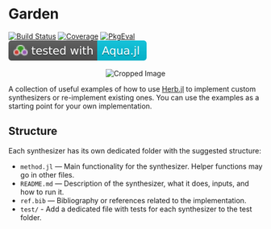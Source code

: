 # Garden
[![Build Status](https://github.com/Herb-AI/Garden.jl/actions/workflows/CI.yml/badge.svg?branch=main)](https://github.com/Herb-AI/Garden.jl/actions/workflows/CI.yml?query=branch%3Amain)
[![Coverage](https://codecov.io/gh/Herb-AI/Garden.jl/branch/main/graph/badge.svg)](https://codecov.io/gh/Herb-AI/Garden.jl)
[![PkgEval](https://JuliaCI.github.io/NanosoldierReports/pkgeval_badges/G/Garden.svg)](https://JuliaCI.github.io/NanosoldierReports/pkgeval_badges/G/Garden.html)
[![Aqua](https://raw.githubusercontent.com/JuliaTesting/Aqua.jl/master/badge.svg)](https://github.com/JuliaTesting/Aqua.jl)

<div align="center">
  <img src="https://github.com/user-attachments/assets/1323efc7-a708-45f4-bb26-509fbcbf7f93" alt="Cropped Image" width="500"/>
</div>


A collection of useful examples of how to use [Herb.jl](https://herb-ai.github.io/Herb.jl/dev/) to implement custom synthesizers or re-implement existing ones. You can use the examples as a starting point for your own implementation. 

## Structure

Each synthesizer has its own dedicated folder with the suggested structure:

- `method.jl` — Main functionality for the synthesizer. Helper functions may go in other files.
- `README.md` — Description of the synthesizer, what it does, inputs, and how to run it.
- `ref.bib` — Bibliography or references related to the implementation.
- `test/` - Add a dedicated file with tests for each synthesizer to the test folder.


